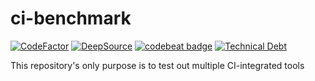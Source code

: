 # ci-benchmark

[![CodeFactor](https://www.codefactor.io/repository/github/frgfm/ci-benchmark/badge)](https://www.codefactor.io/repository/github/frgfm/ci-benchmark)
[![DeepSource](https://deepsource.io/gh/frgfm/ci-benchmark.svg/?label=active+issues&show_trend=true&token=vQZ-BPGQGcaH6f6R1WenVBmk)](https://deepsource.io/gh/frgfm/ci-benchmark/?ref=repository-badge)
[![codebeat badge](https://codebeat.co/badges/8840ed0e-1b83-40c0-823a-25a6dbf7ab47)](https://codebeat.co/projects/github-com-frgfm-ci-benchmark-main)
[![Technical Debt](https://sonarcloud.io/api/project_badges/measure?project=frgfm_ci-benchmark&metric=sqale_index)](https://sonarcloud.io/summary/new_code?id=frgfm_ci-benchmark)

This repository's only purpose is to test out multiple CI-integrated tools
